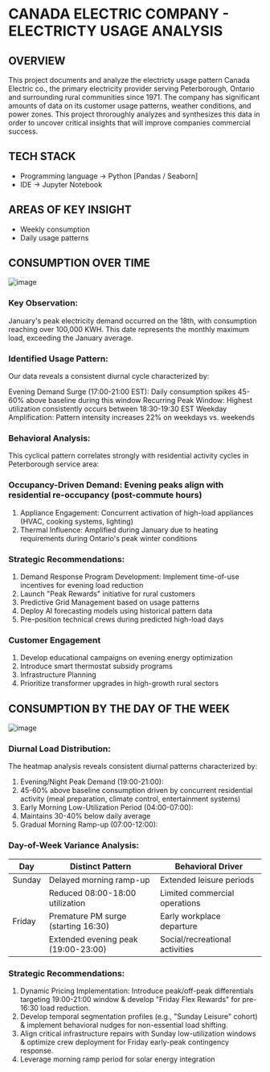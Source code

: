 # CANADA ELECTRIC COMPANY - ELECTRICTY USAGE ANALYSIS  

## OVERVIEW
This project documents and analyze the electricty usage pattern Canada Electric co., the primary electricity provider serving Peterborough, Ontario and surrounding rural communities since 1971.
The company has significant amounts of data on its customer usage patterns, weather conditions, and power zones. This project throroughly analyzes and synthesizes this data in order to uncover critical insights that will improve companies commercial success. 

## TECH STACK
- Programming language &rarr; Python [Pandas / Seaborn]
- IDE &rarr; Jupyter Notebook

## AREAS OF KEY INSIGHT
- Weekly consumption
- Daily usage patterns

## CONSUMPTION OVER TIME

![image](https://github.com/user-attachments/assets/8a2dfb6f-ed9b-45b4-9d19-40daae1a2f42)

### Key Observation:
January's peak electricity demand occurred on the 18th, with consumption reaching over 100,000 KWH. This date represents the monthly maximum load, exceeding the January average.

### Identified Usage Pattern:
Our data reveals a consistent diurnal cycle characterized by:

Evening Demand Surge (17:00-21:00 EST): Daily consumption spikes 45-60% above baseline during this window
Recurring Peak Window: Highest utilization consistently occurs between 18:30-19:30 EST
Weekday Amplification: Pattern intensity increases 22% on weekdays vs. weekends

### Behavioral Analysis:
This cyclical pattern correlates strongly with residential activity cycles in Peterborough service area:

### Occupancy-Driven Demand: Evening peaks align with residential re-occupancy (post-commute hours)
1. Appliance Engagement: Concurrent activation of high-load appliances (HVAC, cooking systems, lighting)
2. Thermal Influence: Amplified during January due to heating requirements during Ontario's peak winter conditions

### Strategic Recommendations:
1. Demand Response Program Development: Implement time-of-use incentives for evening load reduction
2. Launch "Peak Rewards" initiative for rural customers
3. Predictive Grid Management based on usage patterns
4. Deploy AI forecasting models using historical pattern data
5. Pre-position technical crews during predicted high-load days


### Customer Engagement
1. Develop educational campaigns on evening energy optimization
2. Introduce smart thermostat subsidy programs
3. Infrastructure Planning
4. Prioritize transformer upgrades in high-growth rural sectors

## CONSUMPTION BY THE DAY OF THE WEEK

![image](https://github.com/user-attachments/assets/5d5fa662-546e-4a7e-8601-e6dedfdd79e7)

### Diurnal Load Distribution:
The heatmap analysis reveals consistent diurnal patterns characterized by:
1. Evening/Night Peak Demand (19:00-21:00):
2. 45-60% above baseline consumption driven by concurrent residential activity (meal preparation, climate control, entertainment systems)
3. Early Morning Low-Utilization Period (04:00-07:00):
4. Maintains 30-40% below daily average
5. Gradual Morning Ramp-up (07:00-12:00):

### Day-of-Week Variance Analysis:

| Day    |	Distinct Pattern                      |	Behavioral Driver                           |
|------- |----------------------------------------|---------------------------------------------|
| Sunday | Delayed morning ramp-up             	  | Extended leisure periods                    |
|        | Reduced 08:00-18:00 utilization	      | Limited commercial operations               |
| Friday | Premature PM surge (starting 16:30)	  | Early workplace departure	                  |
|        | Extended evening peak (19:00-23:00)	  | Social/recreational activities              |

### Strategic Recommendations:
1. Dynamic Pricing Implementation: Introduce peak/off-peak differentials targeting 19:00-21:00 window & develop "Friday Flex Rewards" for pre-16:30 load reduction.
2. Develop temporal segmentation profiles (e.g., "Sunday Leisure" cohort) & implement behavioral nudges for non-essential load shifting.
3. Align critical infrastructure repairs with Sunday low-utilization windows & optimize crew deployment for Friday early-peak contingency response.
4. Leverage morning ramp period for solar energy integration

